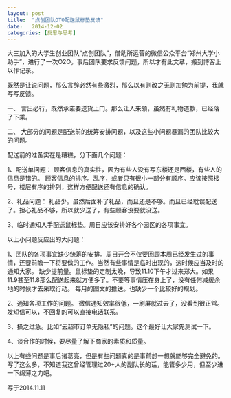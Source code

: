 ```yaml
---
layout: post
title:  "点创团队OTO配送鼠标垫反馈"
date:   2014-12-02 
categories: [反思与思考]
---
```


大三加入的大学生创业团队“点创团队”，借助所运营的微信公众平台“郑州大学小助手”，进行了一次O2O。事后团队要求反馈问题，所以才有此文章，搬到博客上以作记录。

既然是让说问题，那么言辞必然有些激烈，那么以有则改之无则加勉为前提，我就写写反馈。

一、
言出必行，既然承诺要送货上门。那么让人来领，虽然有礼物道歉，已经落了下乘。

二、
大部分的问题是配送前的统筹安排问题，以及这些小问题暴漏的团队比较大的问题。

配送前的准备实在是糟糕，分下面几个问题：

1、配送单问题：
顾客信息的真实性，因为有些人没有写东楼还是西楼，有些人的信息是错的。
顾客信息的排序。乱序，或者只有很小一部分有顺序。应该按照楼号，楼层有序的排列，这样方便配送还有信息的确认。       

2、礼品问题：
礼品少。虽然后面补了礼品，而且还是不够。而且已经耽误配送了。担心礼品不够，所以就少送了，有些顾客没要就没送。

3、临时通知人手配送鼠标垫。周日应该安排好各个园区的各项事宜。

以上小问题反应出的大问题：

1、团队的各项事宜缺少统筹的安排。周日开会不仅要回顾本周已经发生过的事情，还要前瞻一下将要做的工作。当然有些事情是临时出现的，这时候应当及时的通知大家。         缺少提前量。鼠标垫的定制太晚，导致11.10下午才过来郑大。如果11.9甚至11.8那么配送起来就方便多了。不要等事情压在身上了，没有任何减缓余地的时候才去采取行动。
每月的图文的推送。也缺少一个比较好的规划。     

2、通知各项工作的问题。
微信通知效率很低，一刷屏就过去了，没看到很正常。发短信可以，不回复的可以直接电话联系。

3、操之过急。比如“云超市订单无隐私”的问题。这个最好让大家先测试一下。

4、谈合作的时候，要尽量了解下商家的素质和质量。

以上有些问题是事后诸葛亮，但是有些问题真的是事前想一想就能够完全避免的。
写了这么多，不知道我这曾经管理过20+人的副队长的话，能管多少用，但至少进一下绵薄之力吧。

 

写于2014.11.11